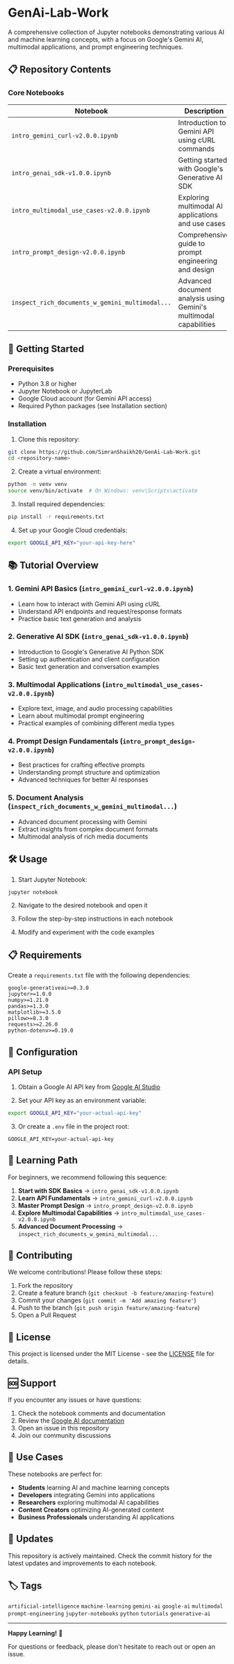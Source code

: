# GenAi-Lab-Work


A comprehensive collection of Jupyter notebooks demonstrating various AI and machine learning concepts, with a focus on Google's Gemini AI, multimodal applications, and prompt engineering techniques.

## 📋 Repository Contents

### Core Notebooks

| Notebook | Description | Version |
|----------|-------------|---------|
| `intro_gemini_curl-v2.0.0.ipynb` | Introduction to Gemini API using cURL commands | v2.0.0 |
| `intro_genai_sdk-v1.0.0.ipynb` | Getting started with Google's Generative AI SDK | v1.0.0 |
| `intro_multimodal_use_cases-v2.0.0.ipynb` | Exploring multimodal AI applications and use cases | v2.0.0 |
| `intro_prompt_design-v2.0.0.ipynb` | Comprehensive guide to prompt engineering and design | v2.0.0 |
| `inspect_rich_documents_w_gemini_multimodal...` | Advanced document analysis using Gemini's multimodal capabilities | Latest |

## 🚀 Getting Started

### Prerequisites

- Python 3.8 or higher
- Jupyter Notebook or JupyterLab
- Google Cloud account (for Gemini API access)
- Required Python packages (see Installation section)

### Installation

1. Clone this repository:
```bash
git clone https://github.com/SimranShaikh20/GenAi-Lab-Work.git
cd <repository-name>
```

2. Create a virtual environment:
```bash
python -m venv venv
source venv/bin/activate  # On Windows: venv\Scripts\activate
```

3. Install required dependencies:
```bash
pip install -r requirements.txt
```

4. Set up your Google Cloud credentials:
```bash
export GOOGLE_API_KEY="your-api-key-here"
```

## 📚 Tutorial Overview

### 1. Gemini API Basics (`intro_gemini_curl-v2.0.0.ipynb`)
- Learn how to interact with Gemini API using cURL
- Understand API endpoints and request/response formats
- Practice basic text generation and analysis

### 2. Generative AI SDK (`intro_genai_sdk-v1.0.0.ipynb`)
- Introduction to Google's Generative AI Python SDK
- Setting up authentication and client configuration
- Basic text generation and conversation examples

### 3. Multimodal Applications (`intro_multimodal_use_cases-v2.0.0.ipynb`)
- Explore text, image, and audio processing capabilities
- Learn about multimodal prompt engineering
- Practical examples of combining different media types

### 4. Prompt Design Fundamentals (`intro_prompt_design-v2.0.0.ipynb`)
- Best practices for crafting effective prompts
- Understanding prompt structure and optimization
- Advanced techniques for better AI responses

### 5. Document Analysis (`inspect_rich_documents_w_gemini_multimodal...`)
- Advanced document processing with Gemini
- Extract insights from complex document formats
- Multimodal analysis of rich media documents

## 🛠️ Usage

1. Start Jupyter Notebook:
```bash
jupyter notebook
```

2. Navigate to the desired notebook and open it

3. Follow the step-by-step instructions in each notebook

4. Modify and experiment with the code examples

## 📋 Requirements

Create a `requirements.txt` file with the following dependencies:

```
google-generativeai>=0.3.0
jupyter>=1.0.0
numpy>=1.21.0
pandas>=1.3.0
matplotlib>=3.5.0
pillow>=8.3.0
requests>=2.26.0
python-dotenv>=0.19.0
```

## 🔧 Configuration

### API Setup

1. Obtain a Google AI API key from [Google AI Studio](https://makersuite.google.com/app/apikey)

2. Set your API key as an environment variable:
```bash
export GOOGLE_API_KEY="your-actual-api-key"
```

3. Or create a `.env` file in the project root:
```
GOOGLE_API_KEY=your-actual-api-key
```

## 📖 Learning Path

For beginners, we recommend following this sequence:

1. **Start with SDK Basics** → `intro_genai_sdk-v1.0.0.ipynb`
2. **Learn API Fundamentals** → `intro_gemini_curl-v2.0.0.ipynb`
3. **Master Prompt Design** → `intro_prompt_design-v2.0.0.ipynb`
4. **Explore Multimodal Capabilities** → `intro_multimodal_use_cases-v2.0.0.ipynb`
5. **Advanced Document Processing** → `inspect_rich_documents_w_gemini_multimodal...`

## 🤝 Contributing

We welcome contributions! Please follow these steps:

1. Fork the repository
2. Create a feature branch (`git checkout -b feature/amazing-feature`)
3. Commit your changes (`git commit -m 'Add amazing feature'`)
4. Push to the branch (`git push origin feature/amazing-feature`)
5. Open a Pull Request

## 📄 License

This project is licensed under the MIT License - see the [LICENSE](LICENSE) file for details.

## 🆘 Support

If you encounter any issues or have questions:

1. Check the notebook comments and documentation
2. Review the [Google AI documentation](https://ai.google.dev/)
3. Open an issue in this repository
4. Join our community discussions

## 🎯 Use Cases

These notebooks are perfect for:

- **Students** learning AI and machine learning concepts
- **Developers** integrating Gemini into applications
- **Researchers** exploring multimodal AI capabilities
- **Content Creators** optimizing AI-generated content
- **Business Professionals** understanding AI applications

## 🔄 Updates

This repository is actively maintained. Check the commit history for the latest updates and improvements to each notebook.

## 🏷️ Tags

`artificial-intelligence` `machine-learning` `gemini-ai` `google-ai` `multimodal` `prompt-engineering` `jupyter-notebooks` `python` `tutorials` `generative-ai`

---

**Happy Learning!** 🚀

For questions or feedback, please don't hesitate to reach out or open an issue.